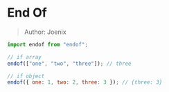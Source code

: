 # End Of

> Author: Joenix

```js
import endof from "endof";

// if array
endof(["one", "two", "three"]); // three

// if object
endof({ one: 1, two: 2, three: 3 }); // {three: 3}
```
